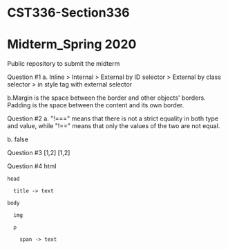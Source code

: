 # CST336-Section336
# Midterm_Spring 2020

Public repository to submit the midterm 

Question #1
a. Inline > Internal > External by ID selector > External by class selector >  in style tag with external selector

b.Margin is the space between the border and other objects' borders. Padding is the space between the content and its own border. 

Question #2
a. "!===" means that there is not a strict equality in both type and value, while "!==" means that only the values of the two are not equal.

b. false

Question #3
[1,2]
[1,2]

Question #4
  html
  
    head
    
      title -> text
      
    body
    
      img
      
      p
      
        span -> text
        
